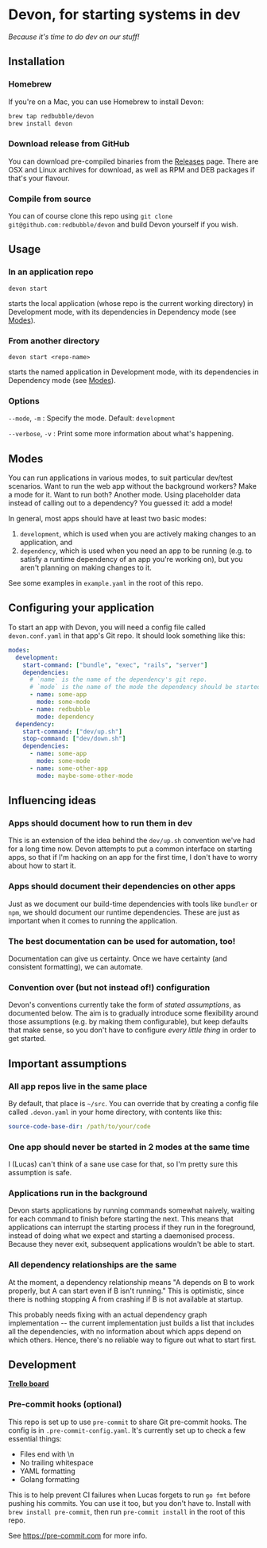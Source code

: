 # Devon, for starting systems in dev

_Because it's time to do dev on our stuff!_

## Installation

### Homebrew

If you're on a Mac, you can use Homebrew to install Devon:

```bash
brew tap redbubble/devon
brew install devon
```

### Download release from GitHub

You can download pre-compiled binaries from the [Releases](https://github.com/redbubble/devon/releases) page. There are OSX and Linux archives for download, as well as RPM and DEB packages if that's your flavour.

### Compile from source

You can of course clone this repo using `git clone git@github.com:redbubble/devon` and build Devon yourself if you wish.

## Usage

### In an application repo

```
devon start
```

starts the local application (whose repo is the current working directory) in Development mode, with its dependencies in Dependency mode (see [Modes](#modes)).

### From another directory

```
devon start <repo-name>
```

starts the named application in Development mode, with its dependencies in Dependency mode (see [Modes](#modes)).

### Options

`--mode`, `-m`
: Specify the mode. Default: `development`

`--verbose`, `-v`
: Print some more information about what's happening.

## Modes

You can run applications in various modes, to suit particular dev/test scenarios. Want to run the web app without the background workers? Make a mode for it. Want to run both? Another mode. Using placeholder data instead of calling out to a dependency? You guessed it: add a mode!

In general, most apps should have at least two basic modes:

1. `development`, which is used when you are actively making changes to an application, and
2. `dependency`, which is used when you need an app to be running (e.g. to satisfy a runtime dependency of an app you're working on), but you aren't planning on making changes to it.

See some examples in `example.yaml` in the root of this repo.

## Configuring your application

To start an app with Devon, you will need a config file called `devon.conf.yaml` in that app's Git repo. It should look something like this:

```yaml
modes:
  development:
    start-command: ["bundle", "exec", "rails", "server"]
    dependencies:
      # `name` is the name of the dependency's git repo.
      # `mode` is the name of the mode the dependency should be started in.
      - name: some-app
        mode: some-mode
      - name: redbubble
        mode: dependency
  dependency:
    start-command: ["dev/up.sh"]
    stop-command: ["dev/down.sh"]
    dependencies:
      - name: some-app
        mode: some-mode
      - name: some-other-app
        mode: maybe-some-other-mode
```


## Influencing ideas

### Apps should document how to run them in dev

This is an extension of the idea behind the `dev/up.sh` convention we've had for a long time now. Devon attempts to put a common interface on starting apps, so that if I'm hacking on an app for the first time, I don't have to worry about how to start it.

### Apps should document their dependencies on other apps

Just as we document our build-time dependencies with tools like `bundler` or `npm`, we should document our runtime dependencies. These are just as important when it comes to running the application.

### The best documentation can be used for automation, too!

Documentation can give us certainty. Once we have certainty (and consistent formatting), we can automate.

### Convention over (but not instead of!) configuration

Devon's conventions currently take the form of _stated assumptions_, as documented below. The aim is to gradually introduce some flexibility around those assumptions (e.g. by making them configurable), but keep defaults that make sense, so you don't have to configure *every little thing* in order to get started.

## Important assumptions

### All app repos live in the same place

By default, that place is `~/src`. You can override that by creating a config file called `.devon.yaml` in your home directory, with contents like this:

```yaml
source-code-base-dir: /path/to/your/code
```

### One app should never be started in 2 modes at the same time

I (Lucas) can't think of a sane use case for that, so I'm pretty sure this assumption is safe.

### Applications run in the background

Devon starts applications by running commands somewhat naively, waiting for each command to finish before starting the next. This means that applications can interrupt the starting process if they run in the foreground, instead of doing what we expect and starting a daemonised process. Because they never exit, subsequent applications wouldn't be able to start.

### All dependency relationships are the same

At the moment, a dependency relationship means "A depends on B to work properly, but A can start even if B isn't running." This is optimistic, since there is nothing stopping A from crashing if B is not available at startup.

This probably needs fixing with an actual dependency graph implementation -- the current implementation just builds a list that includes all the dependencies, with no information about which apps depend on which others. Hence, there's no reliable way to figure out what to start first.

## Development

**[Trello board](https://trello.com/b/MsxE9Nw6/devon-the-dev-application-starter)**

### Pre-commit hooks (optional)

This repo is set up to use `pre-commit` to share Git pre-commit hooks. The config is in `.pre-commit-config.yaml`. It's currently set up to check a few essential things:

* Files end with \n
* No trailing whitespace
* YAML formatting
* Golang formatting

This is to help prevent CI failures when Lucas forgets to run `go fmt` before pushing his commits. You can use it too, but you don't have to. Install with `brew install pre-commit`, then run `pre-commit install` in the root of this repo.

See https://pre-commit.com for more info.
